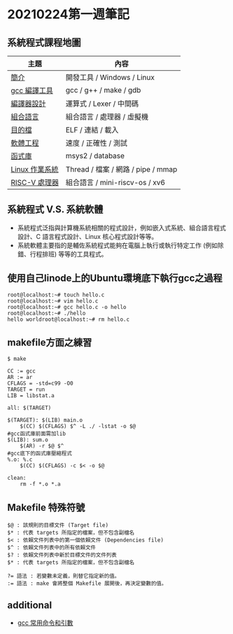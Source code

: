 # 20210224第一週筆記
## 系統程式課程地圖

主題                         | 內容
-----------------------------|--------------------------------------------
[簡介](01-sp)                | 開發工具 / Windows / Linux
[gcc 編譯工具](02-gcc)        | gcc / g++ / make / gdb
[編譯器設計](03-compiler)     | 運算式 / Lexer / 中間碼
[組合語言](04-asm)             | 組合語言 / 處理器 / 虛擬機
[目的檔](05-obj)              | ELF / 連結 / 載入
[軟體工程](06-se)               | 速度 / 正確性 / 測試
[函式庫](07-lib)              | msys2 / database
[Linux 作業系統](08-os)        | Thread / 檔案 / 網路 / pipe / mmap
[RISC-V 處理器](09-riscv)      | 組合語言 / mini-riscv-os / xv6 

## 系統程式 V.S. 系統軟體
* 系統程式泛指與計算機系統相關的程式設計，例如嵌入式系統、組合語言程式設計、C 語言程式設計、Linux 核心程式設計等等。
* 系統軟體主要指的是輔佐系統程式能夠在電腦上執行或執行特定工作 (例如除錯、行程排班) 等等的工具程式。
## 使用自己linode上的Ubuntu環境底下執行gcc之過程
```
root@localhost:~# touch hello.c
root@localhost:~# vim hello.c
root@localhost:~# gcc hello.c -o hello
root@localhost:~# ./hello
hello worldroot@localhost:~# rm hello.c
```
## makefile方面之練習
``` $ make ```

```
CC := gcc
AR := ar
CFLAGS = -std=c99 -O0
TARGET = run
LIB = libstat.a

all: $(TARGET)

$(TARGET): $(LIB) main.o
	$(CC) $(CFLAGS) $^ -L ./ -lstat -o $@
#gcc函式庫前面需加lib
$(LIB): sum.o
	$(AR) -r $@ $^
#gcc底下的函式庫壓縮程式
%.o: %.c
	$(CC) $(CFLAGS) -c $< -o $@

clean:
	rm -f *.o *.a
```

## Makefile 特殊符號

```
$@ : 該規則的目標文件 (Target file)
$* : 代表 targets 所指定的檔案，但不包含副檔名
$< : 依賴文件列表中的第一個依賴文件 (Dependencies file)
$^ : 依賴文件列表中的所有依賴文件
$? : 依賴文件列表中新於目標文件的文件列表
$* : 代表 targets 所指定的檔案，但不包含副檔名

?= 語法 : 若變數未定義，則替它指定新的值。
:= 語法 : make 會將整個 Makefile 展開後，再決定變數的值。
```
## additional
* [gcc 常用命令和引數](https://www.itread01.com/content/1547721922.html)
